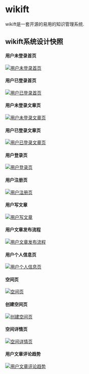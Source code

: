 # wikift

wikift是一套开源的易用的知识管理系统.


## wikift系统设计快照

#### 用户未登录首页

[![用户未登录首页](https://raw.githubusercontent.com/qianmoQ/wikift/master/wikift-design/snapshot/%E7%94%A8%E6%88%B7%E6%9C%AA%E7%99%BB%E5%BD%95%E9%A6%96%E9%A1%B5.png "用户未登录首页")](https://raw.githubusercontent.com/qianmoQ/wikift/master/wikift-design/snapshot/%E7%94%A8%E6%88%B7%E6%9C%AA%E7%99%BB%E5%BD%95%E9%A6%96%E9%A1%B5.png "用户未登录首页")

#### 用户已登录首页

[![用户已登录首页](https://github.com/qianmoQ/wikift/blob/master/wikift-design/snapshot/用户已登录首页.png?raw=true "用户已登录首页")](https://github.com/qianmoQ/wikift/blob/master/wikift-design/snapshot/用户已登录首页.png?raw=true "用户已登录首页")

#### 用户未登录文章页

[![用户未登录文章页](https://github.com/qianmoQ/wikift/blob/master/wikift-design/snapshot/用户未登录文章页.png?raw=true "用户未登录文章页")](https://github.com/qianmoQ/wikift/blob/master/wikift-design/snapshot/用户未登录文章页.png?raw=true "用户未登录文章页")

#### 用户已登录文章页

[![用户已登录文章页](https://github.com/qianmoQ/wikift/blob/master/wikift-design/snapshot/用户已登录文章页.png?raw=true "用户已登录文章页")](https://github.com/qianmoQ/wikift/blob/master/wikift-design/snapshot/用户已登录文章页.png?raw=true "用户已登录文章页")

#### 用户登录页

[![用户登录页](https://github.com/qianmoQ/wikift/blob/master/wikift-design/snapshot/用户登录页.png?raw=true "用户登录页")](https://github.com/qianmoQ/wikift/blob/master/wikift-design/snapshot/用户登录页.png?raw=true "用户登录页")

#### 用户注册页

[![用户注册页](https://github.com/qianmoQ/wikift/blob/master/wikift-design/snapshot/用户注册页.png?raw=true "用户注册页")](https://github.com/qianmoQ/wikift/blob/master/wikift-design/snapshot/用户注册页.png?raw=true "用户注册页")

#### 用户写文章

[![用户写文章](https://github.com/qianmoQ/wikift/blob/master/wikift-design/snapshot/用户写文章页.png?raw=true "用户写文章")](https://github.com/qianmoQ/wikift/blob/master/wikift-design/snapshot/用户写文章页.png?raw=true "用户写文章")

#### 用户文章发布流程

[![用户文章发布流程](https://github.com/qianmoQ/wikift/blob/master/wikift-design/snapshot/用户文章发布流程.png?raw=true "用户文章发布流程")](https://github.com/qianmoQ/wikift/blob/master/wikift-design/snapshot/用户文章发布流程.png?raw=true "用户文章发布流程")

#### 用户个人信息页

[![用户个人信息页](https://github.com/qianmoQ/wikift/blob/master/wikift-design/snapshot/用户个人信息页.png?raw=true "用户个人信息页")](https://github.com/qianmoQ/wikift/blob/master/wikift-design/snapshot/用户个人信息页.png?raw=true "用户个人信息页")

#### 空间页

[![空间页](https://github.com/qianmoQ/wikift/blob/master/wikift-design/snapshot/空间页.png?raw=true "空间页")](https://github.com/qianmoQ/wikift/blob/master/wikift-design/snapshot/空间页.png?raw=true "空间页")

#### 创建空间页

[![创建空间页](https://github.com/qianmoQ/wikift/blob/master/wikift-design/snapshot/创建空间页.png?raw=true "创建空间页")](https://github.com/qianmoQ/wikift/blob/master/wikift-design/snapshot/创建空间页.png?raw=true "创建空间页")

#### 空间详情页

[![空间详情页](https://github.com/qianmoQ/wikift/blob/master/wikift-design/snapshot/空间详情页.png?raw=true "空间详情页")](https://github.com/qianmoQ/wikift/blob/master/wikift-design/snapshot/空间详情页.png?raw=true "空间详情页")

#### 用户文章评论趋势

[![用户文章评论趋势](https://github.com/qianmoQ/wikift/blob/master/wikift-design/snapshot/用户文章评论趋势.png?raw=true "用户文章评论趋势")](https://github.com/qianmoQ/wikift/blob/master/wikift-design/snapshot/用户文章评论趋势.png?raw=true "用户文章评论趋势")